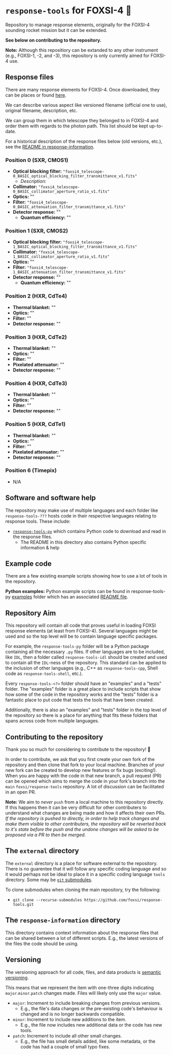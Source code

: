 # `response-tools` for FOXSI-4  <span>&#129418;</span>

Repository to manage response elements, originally for the FOXSI-4 sounding rocket mission but it can be extended.

**See below on contributing to the repository.**

**Note:** Although this repositiory can be extanded to any other instrument (e.g., FOXSI-1, -2, and -3), this repository is only currently aimed for FOXSI-4 use.

## Response files

There are many response elements for FOXSI-4. Once downloaded, they can be places or found [here](./response-information/).

We can describe various aspect like versioned filename (official one to use), original filename, description, etc.

We can group them in which telescope they belonged to in FOXSI-4 and order them with regards to the photon path. This list should be kept up-to-date.

For a historical description of the response files below (old versions, etc.), see the [README in response-information](./response-information/README.md).

### Position 0 (SXR, CMOS1)

- **Optical blocking filter:** `"foxsi4_telescope-0_BASIC_optical_blocking_filter_transmittance_v1.fits"`
  - _Description:_
- **Collimator:** `"foxsi4_telescope-0_BASIC_collimator_aperture_ratio_v1.fits"`
- **Optics:** ""
- **Filter:** `"foxsi4_telescope-0_BASIC_attenuation_filter_transmittance_v1.fits"`
- **Detector response:** ""
  - **Quantum efficiency:** ""

### Position 1 (SXR, CMOS2)

- **Optical blocking filter:** `"foxsi4_telescope-1_BASIC_optical_blocking_filter_transmittance_v1.fits"`
- **Collimator:** `"foxsi4_telescope-1_BASIC_collimator_aperture_ratio_v1.fits"`
- **Optics:** ""
- **Filter:** `"foxsi4_telescope-1_BASIC_attenuation_filter_transmittance_v1.fits"`
- **Detector response:** ""
  - **Quantum efficiency:** ""

### Position 2 (HXR, CdTe4)

- **Thermal blanket:** ""
- **Optics:** ""
- **Filter:** ""
- **Detector response:** ""

### Position 3 (HXR, CdTe2)

- **Thermal blanket:** ""
- **Optics:** ""
- **Filter:** ""
- **Pixelated attenuator:** ""
- **Detector response:** ""

### Position 4 (HXR, CdTe3)

- **Thermal blanket:** ""
- **Optics:** ""
- **Filter:** ""
- **Detector response:** ""

### Position 5 (HXR, CdTe1)

- **Thermal blanket:** ""
- **Optics:** ""
- **Filter:** ""
- **Pixelated attenuator:** ""
- **Detector response:** ""

### Position 6 (Timepix)

- N/A

## Software and software help

The repository may make use of multiple languages and each folder like `response-tools-???` hosts code in their respective languages relating to response tools. These include:

- [`response-tools-py`](response-tools-py/) which contains Python code to download and read in the response files.
  - The README in this directory also contains Python specific information & help

## Example code

There are a few existing example scripts showing how to use a lot of tools in the repository.

**Python examples:** Python example scripts can be found in response-tools-py [examples](response-tools-py/examples/) folder which has an associated [README file](response-tools-py/examples/README.md).

## Repository Aim

This repository will contain all code that proves useful in loading FOXSI response elements (at least from FOXSI-4). Several languages might be used and so the top level will be to contain language specific packages.

For example, the `response-tools-py` folder will be a Python package containing all the necessary `.py` files. If other languages are to be included, like `IDL`, then a folder called `response-tools-idl` should be created and used to contain all the `IDL`-ness of the repository. This standard can be applied to the inclusion of other languages (e.g., C++ as `response-tools-cpp`, Shell code as `response-tools-shell`, etc.).

Every `response-tools-<?>` folder should have an "examples" and a "tests" folder. The "examples" folder is a great place to include scripts that show how some of the code in the repository works and the "tests" folder is a fantastic place to put code that tests the tools that have been created.

Additionally, there is also an "examples" and "tests" folder in the top level of the repository so there is a place for anything that fits these folders that spans across code from multiple languages.

## Contributing to the repository

Thank you so much for considering to contribute to the repository! <span>&#127881;</span>

In order to contribute, we ask that you first create your own fork of the repository and then clone that fork to your local machine. Branches of your new fork can be created to develop new features or fix bugs (exciting!). When you are happy with the code in that new branch, a pull request (PR) can be opened which aims to merge the code in your fork's branch into the `main` `foxsi/response-tools` repository. A lot of discussion can be facilitated in an open PR.

**Note:** We aim to _never_ `push` from a local machine to this repository directly. If this happens then it can be very difficult for other contributers to understand what changes are being made and how it affects their own PRs. _If the repository is pushed to directly, in order to help track changes and make them visible to other contributers, the repository will be reverted back to it's state before the push and the undone changes will be asked to be proposed via a PR to then be merged._

## The `external` directory

The `external` directory is a place for software external to the repository. There is no guarentee that it will follow any specific coding language and so it would perhaps not be ideal to place it in a specific coding language `tools` directory. Some may be [`git` submodules](https://git-scm.com/book/en/v2/Git-Tools-Submodules).

To clone submodules when cloning the main repository, try the following:

- `git clone --recurse-submodules https://github.com/foxsi/response-tools.git`

## The `response-information` directory

This directory contains context information about the response files that can be shared between a lot of different scripts. E.g., the latest versions of the files the code should be using.

## Versioning

The versioning approach for all code, files, and data products is [semantic versioning](https://en.wikipedia.org/wiki/Software_versioning#Semantic_versioning).

This means that we represent the item with one-three digits indicating `major`.`minor`.`patch` changes made. Files will likely only use the `major` value.

- `major`: Increment to include breaking changes from previous versions.
  - E.g., the file's data changes or the pre-existing code's behaviour is changed and is no longer backwards compatible.
- `minor`: Increment to include new additions to the item.
  - E.g., the file now includes new additional data or the code has new tools.
- `patch`: Increment to include all other small changes.
  - E.g., the file has small details added, like some metadata, or the code has had a couple of small typo fixes.
